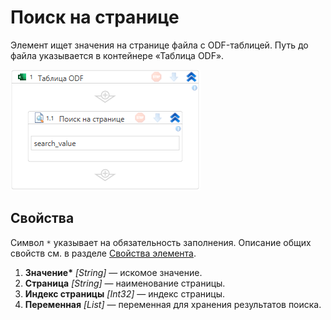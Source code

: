 # Поиск на странице

Элемент ищет значения на странице файла с ODF-таблицей. Путь до файла указывается в контейнере «Таблица ODF».

![Элемент «Поиск на странице»](../../../../resources/activities/extra/odf-oxml/table/odf-find-all.png)


## Свойства

Символ `*` указывает на обязательность заполнения. Описание общих свойств см. в разделе [Свойства элемента](https://docs.primo-rpa.ru/primo-rpa/primo-studio/process/elements#svoistva-elementa).

1. **Значение\*** *[String]* — искомое значение.
1. **Страница** *[String]* — наименование страницы.
1. **Индекс страницы** *[Int32]* — индекс страницы.
1. **Переменная** *[List<String>]* — переменная для хранения результатов поиска.
